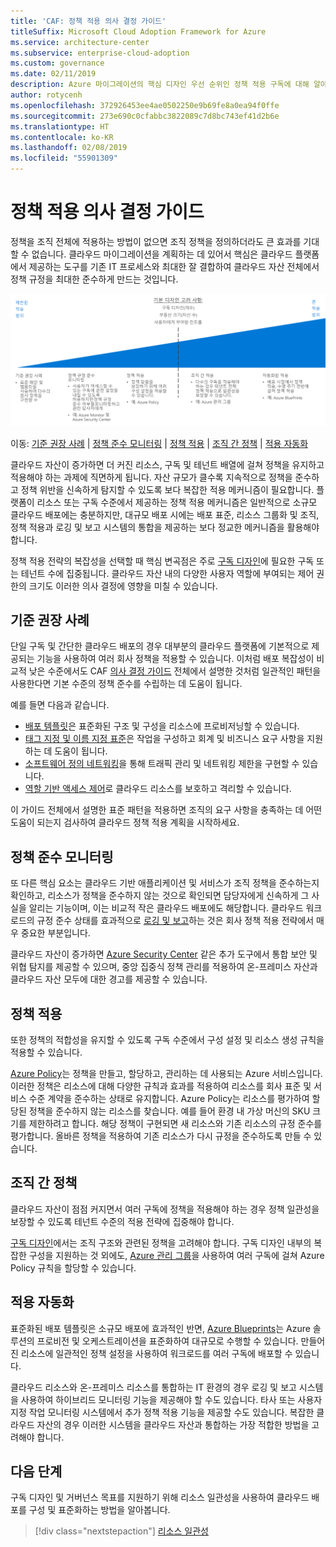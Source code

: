 ```yaml
---
title: 'CAF: 정책 적용 의사 결정 가이드'
titleSuffix: Microsoft Cloud Adoption Framework for Azure
ms.service: architecture-center
ms.subservice: enterprise-cloud-adoption
ms.custom: governance
ms.date: 02/11/2019
description: Azure 마이그레이션의 핵심 디자인 우선 순위인 정책 적용 구독에 대해 알아봅니다.
author: rotycenh
ms.openlocfilehash: 372926453ee4ae0502250e9b69fe8a0ea94f0ffe
ms.sourcegitcommit: 273e690c0cfabbc3822089c7d8bc743ef41d2b6e
ms.translationtype: HT
ms.contentlocale: ko-KR
ms.lasthandoff: 02/08/2019
ms.locfileid: "55901309"
---
```

# <a name="policy-enforcement-decision-guide"></a>정책 적용 의사 결정 가이드

정책을 조직 전체에 적용하는 방법이 없으면 조직 정책을 정의하더라도 큰 효과를 기대할 수 없습니다. 클라우드 마이그레이션을 계획하는 데 있어서 핵심은 클라우드 플랫폼에서 제공하는 도구를 기존 IT 프로세스와 최대한 잘 결합하여 클라우드 자산 전체에서 정책 규정을 최대한 준수하게 만드는 것입니다.

![정책 적용 옵션 그림(왼쪽부터 복잡성 낮은 항목순, 하단에 각 옵션으로 이동하는 링크 포함)](../../_images/discovery-guides/discovery-guide-policy-enforcement.png)

이동: [기준 권장 사례](#baseline-recommended-practices) | [정책 준수 모니터링](#policy-compliance-monitoring) | [정책 적용](#policy-enforcement) | [조직 간 정책](#cross-organization-policy) | [적용 자동화](#automated-enforcement)

클라우드 자산이 증가하면 더 커진 리소스, 구독 및 테넌트 배열에 걸쳐 정책을 유지하고 적용해야 하는 과제에 직면하게 됩니다. 자산 규모가 클수록 지속적으로 정책을 준수하고 정책 위반을 신속하게 탐지할 수 있도록 보다 복잡한 적용 메커니즘이 필요합니다. 플랫폼이 리소스 또는 구독 수준에서 제공하는 정책 적용 메커니즘은 일반적으로 소규모 클라우드 배포에는 충분하지만, 대규모 배포 시에는 배포 표준, 리소스 그룹화 및 조직, 정책 적용과 로깅 및 보고 시스템의 통합을 제공하는 보다 정교한 메커니즘을 활용해야 합니다.

정책 적용 전략의 복잡성을 선택할 때 핵심 변곡점은 주로 [구독 디자인](../subscriptions/overview.md)에 필요한 구독 또는 테넌트 수에 집중됩니다. 클라우드 자산 내의 다양한 사용자 역할에 부여되는 제어 권한의 크기도 이러한 의사 결정에 영향을 미칠 수 있습니다.

## <a name="baseline-recommended-practices"></a>기준 권장 사례

단일 구독 및 간단한 클라우드 배포의 경우 대부분의 클라우드 플랫폼에 기본적으로 제공되는 기능을 사용하여 여러 회사 정책을 적용할 수 있습니다. 이처럼 배포 복잡성이 비교적 낮은 수준에서도 CAF [의사 결정 가이드](../overview.md) 전체에서 설명한 것처럼 일관적인 패턴을 사용한다면 기본 수준의 정책 준수를 수립하는 데 도움이 됩니다.

예를 들면 다음과 같습니다.

- [배포 템플릿](../resource-consistency/overview.md)은 표준화된 구조 및 구성을 리소스에 프로비저닝할 수 있습니다.
- [태그 지정 및 이름 지정 표준](../resource-tagging/overview.md)은 작업을 구성하고 회계 및 비즈니스 요구 사항을 지원하는 데 도움이 됩니다.
- [소프트웨어 정의 네트워킹](../software-defined-network/overview.md)을 통해 트래픽 관리 및 네트워킹 제한을 구현할 수 있습니다.
- [역할 기반 액세스 제어](../identity/overview.md)로 클라우드 리소스를 보호하고 격리할 수 있습니다.

이 가이드 전체에서 설명한 표준 패턴을 적용하면 조직의 요구 사항을 충족하는 데 어떤 도움이 되는지 검사하여 클라우드 정책 적용 계획을 시작하세요.

## <a name="policy-compliance-monitoring"></a>정책 준수 모니터링

또 다른 핵심 요소는 클라우드 기반 애플리케이션 및 서비스가 조직 정책을 준수하는지 확인하고, 리소스가 정책을 준수하지 않는 것으로 확인되면 담당자에게 신속하게 그 사실을 알리는 기능이며, 이는 비교적 작은 클라우드 배포에도 해당합니다. 클라우드 워크로드의 규정 준수 상태를 효과적으로 [로깅 및 보고](../log-and-report/overview.md)하는 것은 회사 정책 적용 전략에서 매우 중요한 부분입니다.

클라우드 자산이 증가하면 [Azure Security Center](/azure/security-center/) 같은 추가 도구에서 통합 보안 및 위협 탐지를 제공할 수 있으며, 중앙 집중식 정책 관리를 적용하여 온-프레미스 자산과 클라우드 자산 모두에 대한 경고를 제공할 수 있습니다.

## <a name="policy-enforcement"></a>정책 적용

또한 정책의 적합성을 유지할 수 있도록 구독 수준에서 구성 설정 및 리소스 생성 규칙을 적용할 수 있습니다.

[Azure Policy](/azure/governance/policy/overview)는 정책을 만들고, 할당하고, 관리하는 데 사용되는 Azure 서비스입니다. 이러한 정책은 리소스에 대해 다양한 규칙과 효과를 적용하여 리소스를 회사 표준 및 서비스 수준 계약을 준수하는 상태로 유지합니다. Azure Policy는 리소스를 평가하여 할당된 정책을 준수하지 않는 리소스를 찾습니다. 예를 들어 환경 내 가상 머신의 SKU 크기를 제한하려고 합니다. 해당 정책이 구현되면 새 리소스와 기존 리소스의 규정 준수를 평가합니다. 올바른 정책을 적용하여 기존 리소스가 다시 규정을 준수하도록 만들 수 있습니다.

## <a name="cross-organization-policy"></a>조직 간 정책

클라우드 자산이 점점 커지면서 여러 구독에 정책을 적용해야 하는 경우 정책 일관성을 보장할 수 있도록 테넌트 수준의 적용 전략에 집중해야 합니다.

[구독 디자인](../subscriptions/overview.md)에서는 조직 구조와 관련된 정책을 고려해야 합니다. 구독 디자인 내부의 복잡한 구성을 지원하는 것 외에도, [Azure 관리 그룹](../subscriptions/overview.md#management-groups)을 사용하여 여러 구독에 걸쳐 Azure Policy 규칙을 할당할 수 있습니다.

## <a name="automated-enforcement"></a>적용 자동화

표준화된 배포 템플릿은 소규모 배포에 효과적인 반면, [Azure Blueprints](/azure/governance/blueprints/overview)는 Azure 솔루션의 프로비전 및 오케스트레이션을 표준화하여 대규모로 수행할 수 있습니다. 만들어진 리소스에 일관적인 정책 설정을 사용하여 워크로드를 여러 구독에 배포할 수 있습니다.

클라우드 리소스와 온-프레미스 리소스를 통합하는 IT 환경의 경우 로깅 및 보고 시스템을 사용하여 하이브리드 모니터링 기능을 제공해야 할 수도 있습니다. 타사 또는 사용자 지정 작업 모니터링 시스템에서 추가 정책 적용 기능을 제공할 수도 있습니다. 복잡한 클라우드 자산의 경우 이러한 시스템을 클라우드 자산과 통합하는 가장 적합한 방법을 고려해야 합니다.

## <a name="next-steps"></a>다음 단계

구독 디자인 및 거버넌스 목표를 지원하기 위해 리소스 일관성을 사용하여 클라우드 배포를 구성 및 표준화하는 방법을 알아봅니다.

> [!div class="nextstepaction"]
> [리소스 일관성](../resource-consistency/overview.md)
